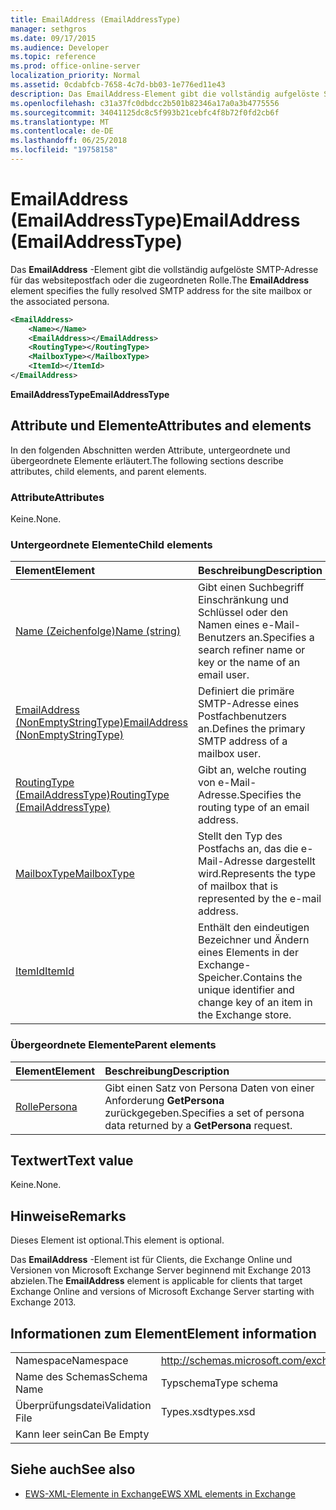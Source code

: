 ```yaml
---
title: EmailAddress (EmailAddressType)
manager: sethgros
ms.date: 09/17/2015
ms.audience: Developer
ms.topic: reference
ms.prod: office-online-server
localization_priority: Normal
ms.assetid: 0cdabfcb-7658-4c7d-bb03-1e776ed11e43
description: Das EmailAddress-Element gibt die vollständig aufgelöste SMTP-Adresse für das websitepostfach oder die zugeordneten Rolle.
ms.openlocfilehash: c31a37fc0dbdcc2b501b82346a17a0a3b4775556
ms.sourcegitcommit: 34041125dc8c5f993b21cebfc4f8b72f0fd2cb6f
ms.translationtype: MT
ms.contentlocale: de-DE
ms.lasthandoff: 06/25/2018
ms.locfileid: "19758158"
---
```

# <a name="emailaddress-emailaddresstype"></a><span data-ttu-id="6200a-103">EmailAddress (EmailAddressType)</span><span class="sxs-lookup"><span data-stu-id="6200a-103">EmailAddress (EmailAddressType)</span></span>

<span data-ttu-id="6200a-104">Das **EmailAddress** -Element gibt die vollständig aufgelöste SMTP-Adresse für das websitepostfach oder die zugeordneten Rolle.</span><span class="sxs-lookup"><span data-stu-id="6200a-104">The **EmailAddress** element specifies the fully resolved SMTP address for the site mailbox or the associated persona.</span></span> 
  
```xml
<EmailAddress>
    <Name></Name>
    <EmailAddress></EmailAddress>
    <RoutingType></RoutingType>
    <MailboxType></MailboxType>
    <ItemId></ItemId>
</EmailAddress>
```

 <span data-ttu-id="6200a-105">**EmailAddressType**</span><span class="sxs-lookup"><span data-stu-id="6200a-105">**EmailAddressType**</span></span>
## <a name="attributes-and-elements"></a><span data-ttu-id="6200a-106">Attribute und Elemente</span><span class="sxs-lookup"><span data-stu-id="6200a-106">Attributes and elements</span></span>

<span data-ttu-id="6200a-107">In den folgenden Abschnitten werden Attribute, untergeordnete und übergeordnete Elemente erläutert.</span><span class="sxs-lookup"><span data-stu-id="6200a-107">The following sections describe attributes, child elements, and parent elements.</span></span>
  
### <a name="attributes"></a><span data-ttu-id="6200a-108">Attribute</span><span class="sxs-lookup"><span data-stu-id="6200a-108">Attributes</span></span>

<span data-ttu-id="6200a-109">Keine.</span><span class="sxs-lookup"><span data-stu-id="6200a-109">None.</span></span>
  
### <a name="child-elements"></a><span data-ttu-id="6200a-110">Untergeordnete Elemente</span><span class="sxs-lookup"><span data-stu-id="6200a-110">Child elements</span></span>

|<span data-ttu-id="6200a-111">**Element**</span><span class="sxs-lookup"><span data-stu-id="6200a-111">**Element**</span></span>|<span data-ttu-id="6200a-112">**Beschreibung**</span><span class="sxs-lookup"><span data-stu-id="6200a-112">**Description**</span></span>|
|:-----|:-----|
|[<span data-ttu-id="6200a-113">Name (Zeichenfolge)</span><span class="sxs-lookup"><span data-stu-id="6200a-113">Name (string)</span></span>](name-string.md) <br/> |<span data-ttu-id="6200a-114">Gibt einen Suchbegriff Einschränkung und Schlüssel oder den Namen eines e-Mail-Benutzers an.</span><span class="sxs-lookup"><span data-stu-id="6200a-114">Specifies a search refiner name or key or the name of an email user.</span></span>  <br/> |
|[<span data-ttu-id="6200a-115">EmailAddress (NonEmptyStringType)</span><span class="sxs-lookup"><span data-stu-id="6200a-115">EmailAddress (NonEmptyStringType)</span></span>](emailaddress-nonemptystringtype.md) <br/> |<span data-ttu-id="6200a-116">Definiert die primäre SMTP-Adresse eines Postfachbenutzers an.</span><span class="sxs-lookup"><span data-stu-id="6200a-116">Defines the primary SMTP address of a mailbox user.</span></span>  <br/> |
|[<span data-ttu-id="6200a-117">RoutingType (EmailAddressType)</span><span class="sxs-lookup"><span data-stu-id="6200a-117">RoutingType (EmailAddressType)</span></span>](routingtype-emailaddresstype.md) <br/> |<span data-ttu-id="6200a-118">Gibt an, welche routing von e-Mail-Adresse.</span><span class="sxs-lookup"><span data-stu-id="6200a-118">Specifies the routing type of an email address.</span></span>  <br/> |
|[<span data-ttu-id="6200a-119">MailboxType</span><span class="sxs-lookup"><span data-stu-id="6200a-119">MailboxType</span></span>](mailboxtype.md) <br/> |<span data-ttu-id="6200a-120">Stellt den Typ des Postfachs an, das die e-Mail-Adresse dargestellt wird.</span><span class="sxs-lookup"><span data-stu-id="6200a-120">Represents the type of mailbox that is represented by the e-mail address.</span></span>  <br/> |
|[<span data-ttu-id="6200a-121">ItemId</span><span class="sxs-lookup"><span data-stu-id="6200a-121">ItemId</span></span>](itemid.md) <br/> |<span data-ttu-id="6200a-122">Enthält den eindeutigen Bezeichner und Ändern eines Elements in der Exchange-Speicher.</span><span class="sxs-lookup"><span data-stu-id="6200a-122">Contains the unique identifier and change key of an item in the Exchange store.</span></span>  <br/> |
   
### <a name="parent-elements"></a><span data-ttu-id="6200a-123">Übergeordnete Elemente</span><span class="sxs-lookup"><span data-stu-id="6200a-123">Parent elements</span></span>

|<span data-ttu-id="6200a-124">**Element**</span><span class="sxs-lookup"><span data-stu-id="6200a-124">**Element**</span></span>|<span data-ttu-id="6200a-125">**Beschreibung**</span><span class="sxs-lookup"><span data-stu-id="6200a-125">**Description**</span></span>|
|:-----|:-----|
|[<span data-ttu-id="6200a-126">Rolle</span><span class="sxs-lookup"><span data-stu-id="6200a-126">Persona</span></span>](persona.md) <br/> |<span data-ttu-id="6200a-127">Gibt einen Satz von Persona Daten von einer Anforderung **GetPersona** zurückgegeben.</span><span class="sxs-lookup"><span data-stu-id="6200a-127">Specifies a set of persona data returned by a **GetPersona** request.</span></span>  <br/> |
   
## <a name="text-value"></a><span data-ttu-id="6200a-128">Textwert</span><span class="sxs-lookup"><span data-stu-id="6200a-128">Text value</span></span>

<span data-ttu-id="6200a-129">Keine.</span><span class="sxs-lookup"><span data-stu-id="6200a-129">None.</span></span>
  
## <a name="remarks"></a><span data-ttu-id="6200a-130">Hinweise</span><span class="sxs-lookup"><span data-stu-id="6200a-130">Remarks</span></span>

<span data-ttu-id="6200a-131">Dieses Element ist optional.</span><span class="sxs-lookup"><span data-stu-id="6200a-131">This element is optional.</span></span>
  
<span data-ttu-id="6200a-132">Das **EmailAddress** -Element ist für Clients, die Exchange Online und Versionen von Microsoft Exchange Server beginnend mit Exchange 2013 abzielen.</span><span class="sxs-lookup"><span data-stu-id="6200a-132">The **EmailAddress** element is applicable for clients that target Exchange Online and versions of Microsoft Exchange Server starting with Exchange 2013.</span></span> 
  
## <a name="element-information"></a><span data-ttu-id="6200a-133">Informationen zum Element</span><span class="sxs-lookup"><span data-stu-id="6200a-133">Element information</span></span>

|||
|:-----|:-----|
|<span data-ttu-id="6200a-134">Namespace</span><span class="sxs-lookup"><span data-stu-id="6200a-134">Namespace</span></span>  <br/> |http://schemas.microsoft.com/exchange/services/2006/types  <br/> |
|<span data-ttu-id="6200a-135">Name des Schemas</span><span class="sxs-lookup"><span data-stu-id="6200a-135">Schema Name</span></span>  <br/> |<span data-ttu-id="6200a-136">Typschema</span><span class="sxs-lookup"><span data-stu-id="6200a-136">Type schema</span></span>  <br/> |
|<span data-ttu-id="6200a-137">Überprüfungsdatei</span><span class="sxs-lookup"><span data-stu-id="6200a-137">Validation File</span></span>  <br/> |<span data-ttu-id="6200a-138">Types.xsd</span><span class="sxs-lookup"><span data-stu-id="6200a-138">types.xsd</span></span>  <br/> |
|<span data-ttu-id="6200a-139">Kann leer sein</span><span class="sxs-lookup"><span data-stu-id="6200a-139">Can Be Empty</span></span>  <br/> ||
   
## <a name="see-also"></a><span data-ttu-id="6200a-140">Siehe auch</span><span class="sxs-lookup"><span data-stu-id="6200a-140">See also</span></span>

- [<span data-ttu-id="6200a-141">EWS-XML-Elemente in Exchange</span><span class="sxs-lookup"><span data-stu-id="6200a-141">EWS XML elements in Exchange</span></span>](ews-xml-elements-in-exchange.md)

